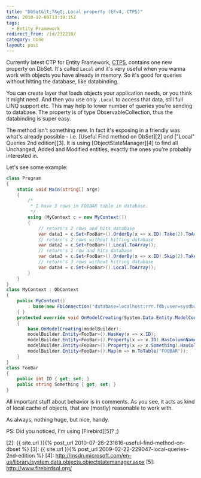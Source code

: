 ```yaml
---
title: "DbSet&lt;T&gt;.Local property (EFv4, CTP5)"
date: 2010-12-09T13:19:15Z
tags:
  - Entity Framework
redirect_from: /id/232210/
category: none
layout: post
---
```

Currently latest CTP for Entity Framework, [CTP5][1], contains one new property on DbSet<T>. It's called `Local` and it's very useful when you wanna work with objects you have already in memory. So it's good for queries without hitting the database, like databinding.

You can create layer that loads objects your application needs, or you think it might need. And then you use only `.Local` to access that data, still full LINQ support etc. This may help to lower number of queries you're sending to database. The property is of type ObservableCollection<T>, thus the databinding is super easy.

The method isn't something new. In fact it's exposing in a friendly was what's already possible - i.e. [Useful Find method on DbSet][2] and ["Local" Queries 2nd edition][3]. It is using [ObjectStateManager][4] to find all Unchanged, Added and Modified entities, exactly the ones you're probably interested in.

Let's see some example:

```csharp
class Program
{
	static void Main(string[] args)
	{
		/*
		 * I have 3 rows in FOOBAR table in database.
		 */
		using (MyContext c = new MyContext())
		{
			// return's 2 rows and hits database
			var data1 = c.Set<FooBar>().OrderBy(x => x.ID).Take(2).ToArray();
			// return's 2 rows without hitting database
			var data2 = c.Set<FooBar>().Local.ToArray();
			// return's 1 row and hits database
			var data3 = c.Set<FooBar>().OrderBy(x => x.ID).Skip(2).Take(1).ToArray();
			// return's 3 rows without hitting database
			var data4 = c.Set<FooBar>().Local.ToArray();
		}
	}
}
class MyContext : DbContext
{
	public MyContext()
		: base(new FbConnection("database=localhost:rrr.fdb;user=sysdba;password=masterkey"), true)
	{ }
	protected override void OnModelCreating(System.Data.Entity.ModelConfiguration.ModelBuilder modelBuilder)
	{
		base.OnModelCreating(modelBuilder);
		modelBuilder.Entity<FooBar>().HasKey(x => x.ID);
		modelBuilder.Entity<FooBar>().Property(x => x.ID).HasColumnName("ID");
		modelBuilder.Entity<FooBar>().Property(x => x.Something).HasColumnName("S");
		modelBuilder.Entity<FooBar>().Map(m => m.ToTable("FOOBAR"));
	}
}
class FooBar
{
	public int ID { get; set; }
	public string Something { get; set; }
}
```

All important stuff about behavior is in comments. As you see, it acts as kind of local cache of objects, that are (mostly) reasonable to work with.

As always, nothing huge, but nice, handy.

PS: Did you noticed, I'm using [Firebird][5]? ;)

[1]: http://www.microsoft.com/downloads/en/details.aspx?FamilyID=35adb688-f8a7-4d28-86b1-b6235385389d
[2]: {{ site.url }}{% post_url 2010-07-26-231816-useful-find-method-on-dbset %}
[3]: {{ site.url }}{% post_url 2009-02-22-229047-local-queries-2nd-edition %}
[4]: http://msdn.microsoft.com/en-us/library/system.data.objects.objectstatemanager.aspx
[5]: http://www.firebirdsql.org/